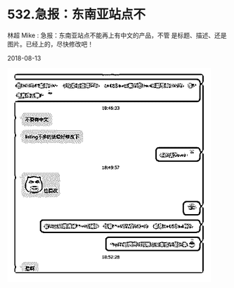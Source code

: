 # 532.急报：东南亚站点不

林超 Mike : 急报：东南亚站点不能再上有中文的产品，不管 是标题、描述、还是图片。已经上的，尽快修改吧！

2018-08-13

![image](img/Image_088.png)